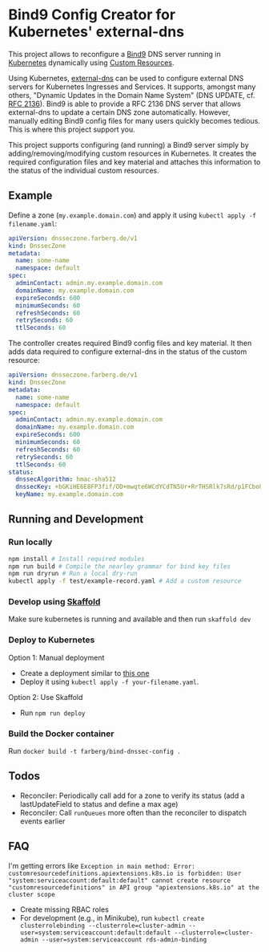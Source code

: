 # Bind9 Config Creator for Kubernetes' external-dns

This project allows to reconfigure a [Bind9](https://www.isc.org/bind/) DNS server running in [Kubernetes](https://kubernetes.io/) dynamically using [Custom Resources](https://kubernetes.io/docs/concepts/extend-kubernetes/api-extension/custom-resources/). 

Using Kubernetes, [external-dns](https://github.com/kubernetes-sigs/external-dns) can be used to configure external DNS servers for Kubernetes Ingresses and Services. It supports, amongst many others, "Dynamic Updates in the Domain Name System" (DNS UPDATE, cf. [RFC 2136](https://tools.ietf.org/html/rfc2136)). Bind9 is able to provide a RFC 2136 DNS server that allows external-dns to update a certain DNS zone automatically. However, manually editing Bind9 config files for many users quickly becomes tedious. This is where this project support you. 

This project supports configuring (and running) a Bind9 server simply by adding/removing/modifying custom resources in Kubernetes. It creates the required configuration files and key material and attaches this information to the status of the individual custom resources.

## Example 
Define a zone (`my.example.domain.com`) and apply it using `kubectl apply -f filename.yaml`:

```yaml
apiVersion: dnsseczone.farberg.de/v1
kind: DnssecZone
metadata:
  name: some-name
  namespace: default
spec:
  adminContact: admin.my.example.domain.com
  domainName: my.example.domain.com
  expireSeconds: 600
  minimumSeconds: 60
  refreshSeconds: 60
  retrySeconds: 60
  ttlSeconds: 60
```

The controller creates required Bind9 config files and key material. It then adds data required to configure external-dns in the status of the custom resource:

```yaml
apiVersion: dnsseczone.farberg.de/v1
kind: DnssecZone
metadata:
  name: some-name
  namespace: default
spec:
  adminContact: admin.my.example.domain.com
  domainName: my.example.domain.com
  expireSeconds: 600
  minimumSeconds: 60
  refreshSeconds: 60
  retrySeconds: 60
  ttlSeconds: 60
status:
  dnssecAlgorithm: hmac-sha512
  dnssecKey: +bGKiHE6E8FP3fif/OD+mwqte6WCdYCdTN5Ur+RrTHSRlk7sRd/p1FCbo8aqP4Oc5nt5sCaBJCLfHi/zSa9jRA==
  keyName: my.example.domain.com
```

## Running and Development

### Run locally

```bash
npm install # Install required modules
npm run build # Compile the nearley grammar for bind key files
npm run dryrun # Run a local dry-run
kubectl apply -f test/example-record.yaml # Add a custom resource
```

### Develop using [Skaffold](https://skaffold.dev/)

Make sure kubernetes is running and available and then run `skaffold dev`

### Deploy to Kubernetes

Option 1: Manual deployment
- Create a deployment similar to [this one](k8s/k8s-deployment.yaml)
- Deploy it using `kubectl apply -f your-filename.yaml`.

Option 2: Use Skaffold
- Run `npm run deploy`

### Build the Docker container

Run `docker build -t farberg/bind-dnssec-config .`

## Todos

- Reconciler: Periodically call add for a zone to verify its status (add a lastUpdateField to status and define a max age)
- Reconciler: Call `runQueues` more often than the reconciler to dispatch events earlier

## FAQ

I'm getting errors like `Exception in main method: Error: customresourcedefinitions.apiextensions.k8s.io is forbidden: User "system:serviceaccount:default:default" cannot create resource "customresourcedefinitions" in API group "apiextensions.k8s.io" at the cluster scope`
- Create missing RBAC roles
- For development (e.g., in Minikube), run `kubectl create clusterrolebinding --clusterrole=cluster-admin --user=system:serviceaccount:default:default --clusterrole=cluster-admin --user=system:serviceaccount rds-admin-binding`
